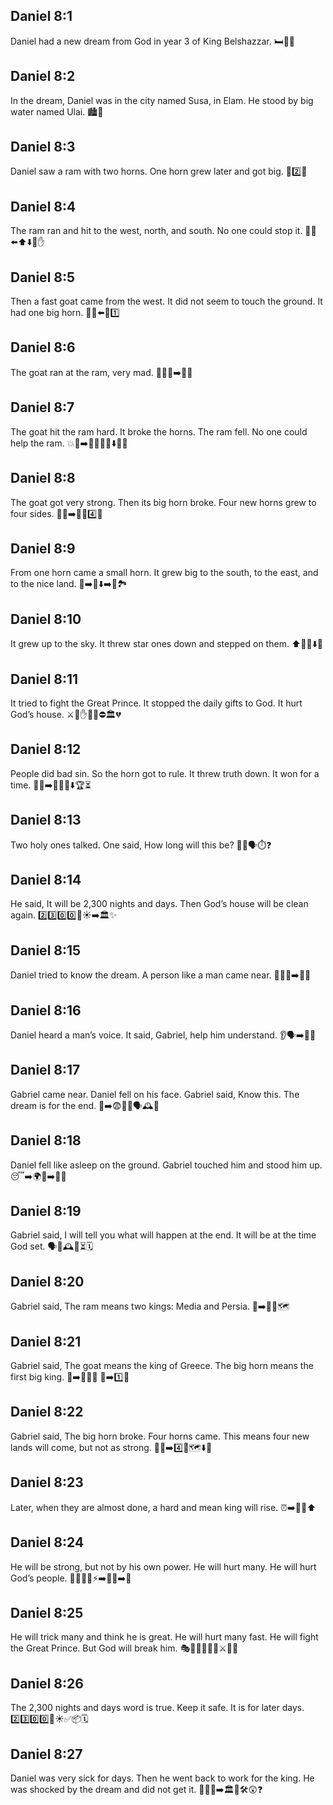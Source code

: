## Daniel 8:1
Daniel had a new dream from God in year 3 of King Belshazzar. 🛏️🌙👑
## Daniel 8:2
In the dream, Daniel was in the city named Susa, in Elam. He stood by big water named Ulai. 🏙️🌊
## Daniel 8:3
Daniel saw a ram with two horns. One horn grew later and got big. 🐏2️⃣🦴
## Daniel 8:4
The ram ran and hit to the west, north, and south. No one could stop it. 🐏💥⬅️⬆️⬇️🚫✋
## Daniel 8:5
Then a fast goat came from the west. It did not seem to touch the ground. It had one big horn. 🐐💨⬅️🛫1️⃣
## Daniel 8:6
The goat ran at the ram, very mad. 🐐🏃‍♂️➡️🐏😠
## Daniel 8:7
The goat hit the ram hard. It broke the horns. The ram fell. No one could help the ram. 💥🐐➡️🐏🦴💔🐏⬇️🚫🆘
## Daniel 8:8
The goat got very strong. Then its big horn broke. Four new horns grew to four sides. 🐐💪➡️🦴💥4️⃣🧭
## Daniel 8:9
From one horn came a small horn. It grew big to the south, to the east, and to the nice land. 🦴➡️🔸⬇️➡️🌿🏞️
## Daniel 8:10
It grew up to the sky. It threw star ones down and stepped on them. ⬆️🌌🌟⬇️👣
## Daniel 8:11
It tried to fight the Great Prince. It stopped the daily gifts to God. It hurt God’s house. ⚔️👑✋🍞🔥⛔️🏛️💔
## Daniel 8:12
People did bad sin. So the horn got to rule. It threw truth down. It won for a time. 🚫🙏➡️🔸👑📖⬇️🏆⏳
## Daniel 8:13
Two holy ones talked. One said, How long will this be? 👼👼🗣️⏱️❓
## Daniel 8:14
He said, It will be 2,300 nights and days. Then God’s house will be clean again. 2️⃣3️⃣0️⃣0️⃣🌙☀️➡️🏛️✨
## Daniel 8:15
Daniel tried to know the dream. A person like a man came near. 🧠🤔💭➡️🚶‍♂️
## Daniel 8:16
Daniel heard a man’s voice. It said, Gabriel, help him understand. 👂🗣️➡️👼📣
## Daniel 8:17
Gabriel came near. Daniel fell on his face. Gabriel said, Know this. The dream is for the end. 👼➡️😨🙇‍♂️🗣️🕰️🏁
## Daniel 8:18
Daniel fell like asleep on the ground. Gabriel touched him and stood him up. 😴➡️🌍🤲➡️🧍‍♂️
## Daniel 8:19
Gabriel said, I will tell you what will happen at the end. It will be at the time God set. 🗣️📖🕰️🏁⏳🗓️
## Daniel 8:20
Gabriel said, The ram means two kings: Media and Persia. 🐏➡️👑👑🗺️
## Daniel 8:21
Gabriel said, The goat means the king of Greece. The big horn means the first big king. 🐐➡️👑🇬🇷 🦴➡️1️⃣👑
## Daniel 8:22
Gabriel said, The big horn broke. Four horns came. This means four new lands will come, but not as strong. 🦴💥➡️4️⃣🦴🗺️⬇️💪
## Daniel 8:23
Later, when they are almost done, a hard and mean king will rise. ⏰➡️👑😠⬆️
## Daniel 8:24
He will be strong, but not by his own power. He will hurt many. He will hurt God’s people. 💪❌🧍‍♂️⚡️➡️👥😢➡️🙏
## Daniel 8:25
He will trick many and think he is great. He will hurt many fast. He will fight the Great Prince. But God will break him. 🎭👥😤🏃‍♂️💥⚔️👑🛑
## Daniel 8:26
The 2,300 nights and days word is true. Keep it safe. It is for later days. 2️⃣3️⃣0️⃣0️⃣🌙☀️✅📦🗓️
## Daniel 8:27
Daniel was very sick for days. Then he went back to work for the king. He was shocked by the dream and did not get it. 🤒🛌📆➡️🏛️👑🛠️😲❓
